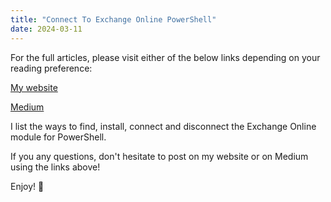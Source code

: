 ```yaml
---
title: "Connect To Exchange Online PowerShell"
date: 2024-03-11
---
```


For the full articles, please visit either of the below links depending on your reading preference:

[My website](https://mharwood.uk/connect-to-exchange-online-powershell/)

[Medium](https://it-delinquent.medium.com/connect-to-exchange-online-powershell-0758dc8f4fef)

I list the ways to find, install, connect and disconnect the Exchange Online module for PowerShell.

If you any questions, don't hesitate to post on my website or on Medium using the links above!

Enjoy! 🎉
